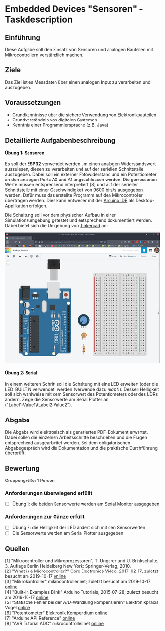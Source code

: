 # Embedded Devices "Sensoren" - Taskdescription

## Einführung
Diese Aufgabe soll den Einsatz von Sensoren und analogen Bauteilen mit Mikrocontrollern verständlich machen.

## Ziele
Das Ziel ist es Messdaten über einen analogen Input zu verarbeiten und auszugeben.

## Voraussetzungen
* Grundkenntnisse über die sichere Verwendung von Elektronikbauteilen
* Grundverständnis von digitalen Systemen
* Kenntnis einer Programmiersprache (z.B. Java)

## Detaillierte Aufgabenbeschreibung

#### Übung 1: Sensoren

Es soll der **ESP32** verwendet werden um einen analogen Widerstandswert auszulesen, diesen zu verarbeiten und auf der seriellen Schnittstelle auszugeben. Dabei soll ein externer Fotowiderstand und ein Potentiometer an den analogen Ports A0 und A1 angeschlossen werden. Die gemessenen Werte müssen entsprechend interpretiert [8] und auf der seriellen Schnittstelle mit einer Geschwindigkeit von 9600 bits/s ausgegeben werden. Dafür muss das erstellte Programm auf den Mikrocontroller übertragen werden. Dies kann entweder mit der [Arduino IDE](https://www.arduino.cc/en/Main/Software) als Desktop-Applikation erfolgen.

Die Schaltung soll vor dem physischen Aufbau in einer Simulationsumgebung getestet und entsprechend dokumentiert werden. Dabei bietet sich die Umgebung von [Tinkercad](https://www.tinkercad.com) an:

![tinkercad-draft](resources/tinkercad.png)

#### Übung 2: Serial

In einem weiteren Schritt soll die Schaltung mit eine LED erweitert (oder die LED_BUILTIN verwendet) werden (verwende dazu *map()*). Dessen Helligkeit soll sich wahlweise mit dem Sensorwert des Potentiometers oder des LDRs ändern. Zeige die Sensorwerte am Serial Plotter an ("Label1:Value1\tLabel2:Value2"). 

## Abgabe
Die Abgabe wird elektronisch als generiertes PDF-Dokument erwartet. Dabei sollen die einzelnen Arbeitsschritte beschrieben und die Fragen entsprechend ausgearbeitet werden.
Bei dem obligatorischen Abgabegespräch wird die Dokumentation und die praktische Durchführung überprüft.

## Bewertung
Gruppengröße: 1 Person

### Anforderungen **überwiegend erfüllt**
- [ ] Übung 1: die beiden Sensorwerte werden am Serial Monitor ausgegeben

### Anforderungen **zur Gänze erfüllt**
- [ ] Übung 2: die Helligkeit der LED ändert sich mit den Sensorwerten
- [ ] Die Sensorwerte werden am Serial Plotter ausgegeben

## Quellen
[1] "Mikrocontroller und Mikroprozessoren", T. Ungerer und U. Brinkschulte, 3. Auflage Berlin Heidelberg New York: Springer-Verlag, 2010.  
[2] "What is a Microcontroller?" Core Electronics Video, 2017-02-17; zuletzt besucht am 2019-10-17 [online](https://core-electronics.com.au/tutorials/arduino-workshop-for-beginners.html)  
[3] "Mikrokontroller" mikrocontroller.net; zuletzt besucht am 2019-10-17 [online](https://www.mikrocontroller.net/articles/Mikrocontroller)  
[4] "Built-In Examples Blink" Arduino Tutorials, 2015-07-28; zuletzt besucht am 2019-10-17 [online](https://www.arduino.cc/en/Tutorial/Blink)  
[5] "Statische Fehler bei der A/D-Wandlung kompensieren" Elektronikpraxis Vogel [online](https://www.elektronikpraxis.vogel.de/statische-fehler-bei-der-a-d-wandlung-kompensieren-a-107429/)  
[6] "Potentiometer" Elektronik Kompendium [online](https://www.elektronik-kompendium.de/sites/bau/1501011.htm)  
[7] "Arduino API Reference" [online](https://www.arduino.cc/reference/en/language/functions/analog-io/analogread/)  
[8] "AVR Tutorial ADC" mikrocontroller.net [online](https://www.mikrocontroller.net/articles/AVR-Tutorial:_ADC)  

